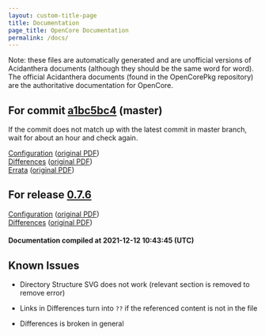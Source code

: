 ```yaml
---
layout: custom-title-page
title: Documentation
page_title: OpenCore Documentation
permalink: /docs/
---
```

Note: these files are automatically generated and are unofficial versions of Acidanthera documents (although they should be the same word for word). The official Acidanthera documents (found in the OpenCorePkg repository) are the authoritative documentation for OpenCore.

## For commit [a1bc5bc4](https://github.com/acidanthera/OpenCorePkg/tree/a1bc5bc4918a19bc8e2a7cfa04c00e54c83cd8a8) (master)

If the commit does not match up with the latest commit in master branch, wait for about an hour and check again.

[Configuration](latest/Configuration.html) ([original PDF](https://github.com/acidanthera/OpenCorePkg/blob/a1bc5bc4918a19bc8e2a7cfa04c00e54c83cd8a8/Docs/Configuration.pdf))
<br>
[Differences](latest/Differences.html) ([original PDF](https://github.com/acidanthera/OpenCorePkg/blob/a1bc5bc4918a19bc8e2a7cfa04c00e54c83cd8a8/Docs/Differences/Differences.pdf))
<br>
[Errata](latest/Errata.html) ([original PDF](https://github.com/acidanthera/OpenCorePkg/blob/a1bc5bc4918a19bc8e2a7cfa04c00e54c83cd8a8/Docs/Errata/Errata.pdf))

## For release [0.7.6](https://github.com/acidanthera/OpenCorePkg/tree/0.7.6)

[Configuration](release/Configuration.html) ([original PDF](https://github.com/acidanthera/OpenCorePkg/blob/0.7.6/Docs/Configuration.pdf))
<br>
[Differences](release/Differences.html) ([original PDF](https://github.com/acidanthera/OpenCorePkg/blob/0.7.6/Docs/Differences/Differences.pdf))

#### Documentation compiled at 2021-12-12 10:43:45 (UTC)

## Known Issues

* Directory Structure SVG does not work (relevant section is removed to remove error)

* Links in Differences turn into `??` if the referenced content is not in the file

* Differences is broken in general
